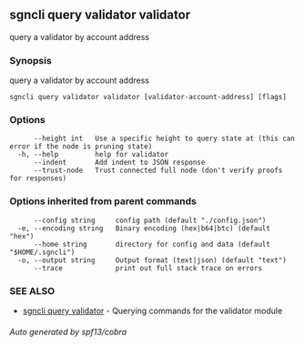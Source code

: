 ## sgncli query validator validator

query a validator by account address

### Synopsis

query a validator by account address

```
sgncli query validator validator [validator-account-address] [flags]
```

### Options

```
      --height int   Use a specific height to query state at (this can error if the node is pruning state)
  -h, --help         help for validator
      --indent       Add indent to JSON response
      --trust-node   Trust connected full node (don't verify proofs for responses)
```

### Options inherited from parent commands

```
      --config string     config path (default "./config.json")
  -e, --encoding string   Binary encoding (hex|b64|btc) (default "hex")
      --home string       directory for config and data (default "$HOME/.sgncli")
  -o, --output string     Output format (text|json) (default "text")
      --trace             print out full stack trace on errors
```

### SEE ALSO

* [sgncli query validator](sgncli_query_validator.md)	 - Querying commands for the validator module

###### Auto generated by spf13/cobra
